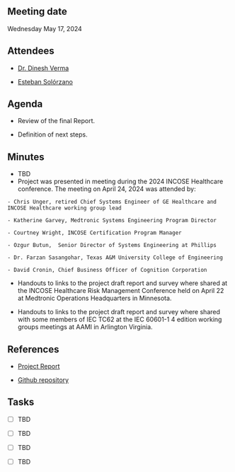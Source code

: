 ## Meeting date

Wednesday May 17, 2024

## Attendees

- [Dr. Dinesh Verma](dverma@stevens.edu)

- [Esteban Solórzano](esteban.solorzano@gmail.com)

## Agenda

- Review of the final Report<!--add the report link-->.

- Definition of next steps.

## Minutes

- TBD <!-- new minutes here-->
- Project was presented in meeting during the 2024 INCOSE Healthcare conference. The meeting on April 24, 2024 was attended by:
<!--add the emails -->
    - Chris Unger, retired Chief Systems Engineer of GE Healthcare and INCOSE Healthcare working group lead

    - Katherine Garvey, Medtronic Systems Engineering Program Director

    - Courtney Wright, INCOSE Certification Program Manager

    - Ozgur Butun,  Senior Director of Systems Engineering at Phillips

    - Dr. Farzan Sasangohar, Texas A&M University College of Engineering

    - David Cronin, Chief Business Officer of Cognition Corporation

- Handouts to links to the project draft report and survey where shared at the INCOSE Healthcare Risk Management Conference held on April 22 at Medtronic Operations Headquarters in Minnesota.

- Handouts to links to the project draft report and survey where shared with some members of IEC TC62 at the IEC 60601-1 4 edition working groups meetings at AAMI in Arlington Virginia.


## References

- [Project Report](https://soloesteban.github.io/masters_stevens/)

- [Github repository](https://github.com/soloesteban/masters_stevens)

## Tasks

- [ ] TBD
- [ ] TBD
- [ ] TBD
- [ ] TBD


<!--

Library of Congress library card.
INCOSE CAB representative for Boston Scientific.
IEC TC62 for 60601-1 4th edition.
Presentation of project book at the BSC GTE at Arden Hills.

-->